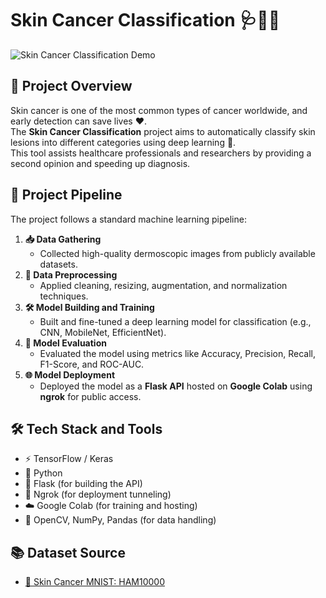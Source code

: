 # Skin Cancer Classification 🩺🔬🌞

![Skin Cancer Classification Demo](media/skin_cancer_classification.gif)

## 🌟 Project Overview

Skin cancer is one of the most common types of cancer worldwide, and early detection can save lives ❤️.  
The **Skin Cancer Classification** project aims to automatically classify skin lesions into different categories using deep learning 🤖.  
This tool assists healthcare professionals and researchers by providing a second opinion and speeding up diagnosis.

## 🚀 Project Pipeline

The project follows a standard machine learning pipeline:

1. **📥 Data Gathering**  
   - Collected high-quality dermoscopic images from publicly available datasets.
2. **🧹 Data Preprocessing**  
   - Applied cleaning, resizing, augmentation, and normalization techniques.
3. **🛠️ Model Building and Training**  
   - Built and fine-tuned a deep learning model for classification (e.g., CNN, MobileNet, EfficientNet).
4. **🧪 Model Evaluation**  
   - Evaluated the model using metrics like Accuracy, Precision, Recall, F1-Score, and ROC-AUC.
5. **🌐 Model Deployment**  
   - Deployed the model as a **Flask API** hosted on **Google Colab** using **ngrok** for public access.

## 🛠️ Tech Stack and Tools
- ⚡ TensorFlow / Keras
- 🐍 Python
- 🧩 Flask (for building the API)
- 🔗 Ngrok (for deployment tunneling)
- ☁️ Google Colab (for training and hosting)
- 🧮 OpenCV, NumPy, Pandas (for data handling)

## 📚 Dataset Source
- [📁 Skin Cancer MNIST: HAM10000](https://www.kaggle.com/datasets/kmader/skin-cancer-mnist-ham10000)


